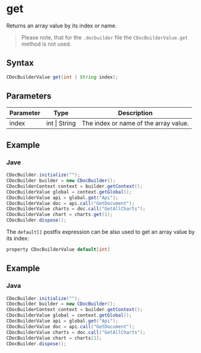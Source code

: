 # get

Returns an array value by its index or name.

> Please note, that for the `.docbuilder` file the `CDocBuilderValue.get` method is not used.

## Syntax

```java
CDocBuilderValue get(int | String index);
```

## Parameters

| Parameter | Type          | Description                           |
| --------- | ------------- | ------------------------------------- |
| index     | int \| String | The index or name of the array value. |

## Example

### Jave

``` java
CDocBuilder.initialize("");
CDocBuilder builder = new CDocBuilder();
CDocBuilderContext context = builder.getContext();
CDocBuilderValue global = context.getGlobal();
CDocBuilderValue api = global.get("Api");
CDocBuilderValue doc = api.call("GetDocument");
CDocBuilderValue charts = doc.call("GetAllCharts");
CDocBuilderValue chart = charts.get(1);
CDocBuilder.dispose();
```

The `default[]` postfix expression can be also used to get an array value by its index:

``` java
property CDocBuilderValue default[int]
```

## Example

### Java

``` java
CDocBuilder.initialize("");
CDocBuilder builder = new CDocBuilder();
CDocBuilderContext context = builder.getContext();
CDocBuilderValue global = context.getGlobal();
CDocBuilderValue api = global.get("Api");
CDocBuilderValue doc = api.call("GetDocument");
CDocBuilderValue charts = doc.call("GetAllCharts");
CDocBuilderValue chart = charts[1];
CDocBuilder.dispose();
```
